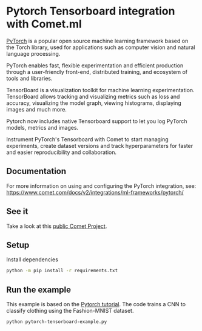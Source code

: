 # Pytorch Tensorboard integration with Comet.ml

[PyTorch](https://pytorch.org/) is a popular open source machine learning framework based on the Torch library, used for applications such as computer vision and natural language processing.

PyTorch enables fast, flexible experimentation and efficient production through a user-friendly front-end, distributed training, and ecosystem of tools and libraries.

TensorBoard is a visualization toolkit for machine learning experimentation. TensorBoard allows tracking and visualizing metrics such as loss and accuracy, visualizing the model graph, viewing histograms, displaying images and much more.

Pytorch now includes native Tensorboard support to let you log PyTorch models, metrics and images.

Instrument PyTorch's Tensorboard with Comet to start managing experiments, create dataset versions and track hyperparameters for faster and easier reproducibility and collaboration.

## Documentation

For more information on using and configuring the PyTorch integration, see: https://www.comet.com/docs/v2/integrations/ml-frameworks/pytorch/

## See it

Take a look at this [public Comet Project]().

## Setup

Install dependencies

```bash
python -m pip install -r requirements.txt
```

## Run the example

This example is based on the [Pytorch tutorial](https://pytorch.org/tutorials/intermediate/tensorboard_tutorial.html). The code trains a CNN to classify clothing using the Fashion-MNIST dataset.

```bash
python pytorch-tensorboard-example.py
```
